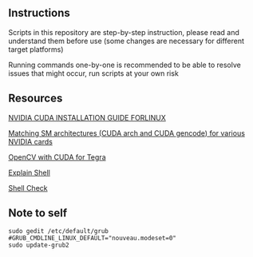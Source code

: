 ## Instructions
Scripts in this repository are step-by-step instruction, please read and understand them before use (some changes are necessary for different target platforms)

Running commands one-by-one is recommended to be able to resolve issues that might occur, run scripts at your own risk

## Resources

[NVIDIA CUDA INSTALLATION GUIDE FORLINUX](https://developer.download.nvidia.com/compute/cuda/8.0/secure/Prod2/docs/sidebar/CUDA_Installation_Guide_Linux.pdf?S9w-UqqLgUfJ_67Wie-QRRXve2ELu4JOfSSEpdzztBmnjahFNUL9a1W5dxFsYidhHQo7rDQYI_P8PCuL-FLEdtzOcyuKfSdbkKv4aguwgb1gwJ1dkHxzpXGpEKGs4wNl7ysJRNRjIsyr60A7E4CnnJmt9I4JFYc0MH_8Jo5BVVtsJXVXdbdhbpKbBA)

[Matching SM architectures (CUDA arch and CUDA gencode) for various NVIDIA cards](http://arnon.dk/matching-sm-architectures-arch-and-gencode-for-various-nvidia-cards/)

[OpenCV with CUDA for Tegra](https://docs.opencv.org/3.2.0/d6/d15/tutorial_building_tegra_cuda.html)

[Explain Shell](https://explainshell.com/)

[Shell Check](https://www.shellcheck.net/)

## Note to self
```
sudo gedit /etc/default/grub
#GRUB_CMDLINE_LINUX_DEFAULT="nouveau.modeset=0"
sudo update-grub2
```
